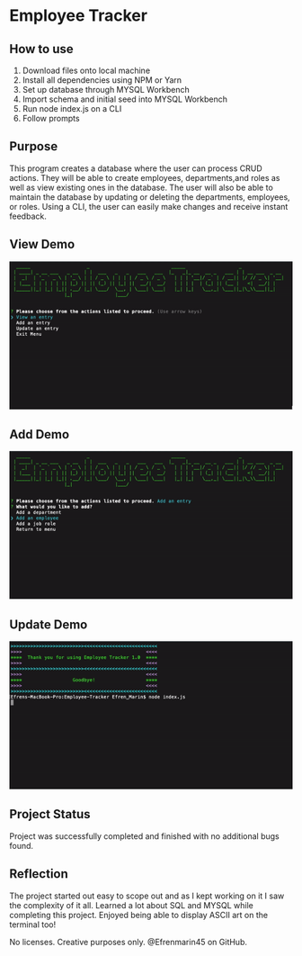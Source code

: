 # Employee Tracker

## How to use
1) Download files onto local machine
2) Install all dependencies using NPM or Yarn
3) Set up database through MYSQL Workbench
4) Import schema and initial seed into MYSQL Workbench
5) Run node index.js on a CLI
6) Follow prompts 


## Purpose
This program creates a database where the user can process CRUD actions. They will be able to create employees, departments,and roles as well as view existing ones in the database. The user will also be able to maintain the database by updating or deleting the departments, employees, or roles. Using a CLI, the user can easily make changes and receive instant feedback.



## View Demo
![Employee Tracker View Demo](assets/view-ee-tracker.gif)


## Add Demo
![Employee Tracker Add Demo](assets/add-ee-tracker.gif)


## Update Demo
![Employee Tracker Update Demo](assets/update-ee-tracker.gif)



## Project Status
Project was successfully completed and finished with no additional bugs found. 


## Reflection
The project started out easy to scope out and as I kept working on it I saw the complexity of it all. Learned a lot about SQL and MYSQL while completing this project. Enjoyed being able to display ASCII art on the terminal too!
 

No licenses. Creative purposes only. @Efrenmarin45 on GitHub.